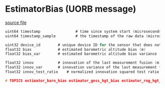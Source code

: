 # EstimatorBias (UORB message)



[source file](https://github.com/PX4/PX4-Autopilot/blob/main/msg/EstimatorBias.msg)

```c
uint64 timestamp                # time since system start (microseconds)
uint64 timestamp_sample         # the timestamp of the raw data (microseconds)

uint32 device_id		# unique device ID for the sensor that does not change between power cycles
float32 bias			# estimated barometric altitude bias (m)
float32 bias_var		# estimated barometric altitude bias variance (m^2)

float32 innov			# innovation of the last measurement fusion (m)
float32 innov_var		# innovation variance of the last measurement fusion (m^2)
float32 innov_test_ratio	# normalized innovation squared test ratio

# TOPICS estimator_baro_bias estimator_gnss_hgt_bias estimator_rng_hgt_bias

```
